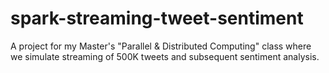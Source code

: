 # spark-streaming-tweet-sentiment
A project for my Master's "Parallel &amp; Distributed Computing" class where we simulate streaming of 500K tweets and subsequent sentiment analysis.
